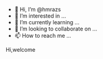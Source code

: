 - 👋 Hi, I’m @hmrazs
- 👀 I’m interested in ...
- 🌱 I’m currently learning ...
- 💞️ I’m looking to collaborate on ...
- 📫 How to reach me ...

<!---
hmrazs/hmrazs is a ✨ special ✨ repository because its `README.md` (this file) appears on your GitHub profile.
You can click the Preview link to take a look at your changes.
--->Hi,welcome 

